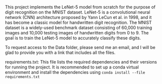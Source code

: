 This project implements the LeNet-5 model from scratch for the purpose of digit recognition on the MNIST dataset. 
LeNet-5 is a convolutional neural network (CNN) architecture proposed by Yann LeCun et al. in 1998, and it has become a classic model for handwritten digit recognition. 
The MNIST dataset is a widely-used benchmark dataset consisting of 60,000 training images and 10,000 testing images of handwritten digits from 0 to 9. 
The goal is to train the LeNet-5 model to accurately classify these digits.

To request access to the Data folder, please send me an email, and I will be glad to provide you with a link that includes all the files.

requirements.txt: This file lists the required dependencies and their versions for running the project. 
It is recommended to set up a conda virtual environment and install the dependencies using ```conda install --file requirements.txt```
